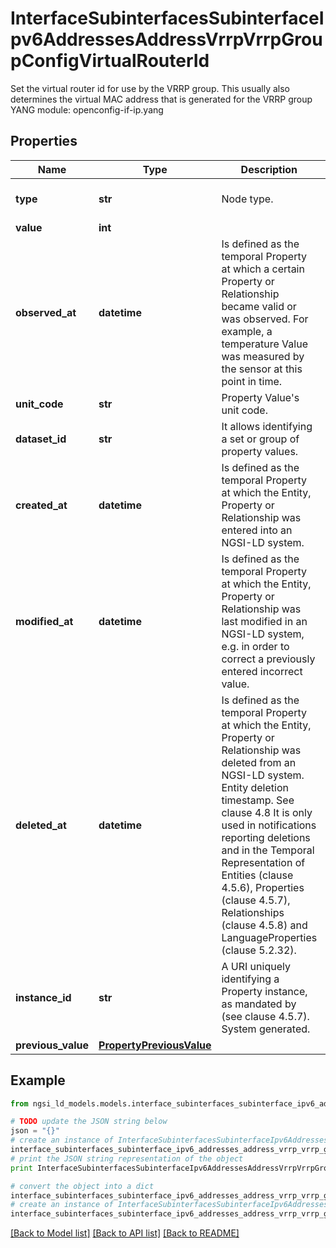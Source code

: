 # InterfaceSubinterfacesSubinterfaceIpv6AddressesAddressVrrpVrrpGroupConfigVirtualRouterId

Set the virtual router id for use by the VRRP group. This usually also determines the virtual MAC address that is generated for the VRRP group  YANG module: openconfig-if-ip.yang 

## Properties

Name | Type | Description | Notes
------------ | ------------- | ------------- | -------------
**type** | **str** | Node type.  | [optional] [default to 'Property']
**value** | **int** |  | 
**observed_at** | **datetime** | Is defined as the temporal Property at which a certain Property or Relationship became valid or was observed. For example, a temperature Value was measured by the sensor at this point in time.  | [optional] 
**unit_code** | **str** | Property Value&#39;s unit code.  | [optional] 
**dataset_id** | **str** | It allows identifying a set or group of property values.  | [optional] 
**created_at** | **datetime** | Is defined as the temporal Property at which the Entity, Property or Relationship was entered into an NGSI-LD system.  | [optional] [readonly] 
**modified_at** | **datetime** | Is defined as the temporal Property at which the Entity, Property or Relationship was last modified in an NGSI-LD system, e.g. in order to correct a previously entered incorrect value.  | [optional] [readonly] 
**deleted_at** | **datetime** | Is defined as the temporal Property at which the Entity, Property or Relationship was deleted from an NGSI-LD system.  Entity deletion timestamp. See clause 4.8 It is only used in notifications reporting deletions and in the Temporal Representation of Entities (clause 4.5.6), Properties (clause 4.5.7), Relationships (clause 4.5.8) and LanguageProperties (clause 5.2.32).  | [optional] [readonly] 
**instance_id** | **str** | A URI uniquely identifying a Property instance, as mandated by (see clause 4.5.7). System generated.  | [optional] [readonly] 
**previous_value** | [**PropertyPreviousValue**](PropertyPreviousValue.md) |  | [optional] 

## Example

```python
from ngsi_ld_models.models.interface_subinterfaces_subinterface_ipv6_addresses_address_vrrp_vrrp_group_config_virtual_router_id import InterfaceSubinterfacesSubinterfaceIpv6AddressesAddressVrrpVrrpGroupConfigVirtualRouterId

# TODO update the JSON string below
json = "{}"
# create an instance of InterfaceSubinterfacesSubinterfaceIpv6AddressesAddressVrrpVrrpGroupConfigVirtualRouterId from a JSON string
interface_subinterfaces_subinterface_ipv6_addresses_address_vrrp_vrrp_group_config_virtual_router_id_instance = InterfaceSubinterfacesSubinterfaceIpv6AddressesAddressVrrpVrrpGroupConfigVirtualRouterId.from_json(json)
# print the JSON string representation of the object
print InterfaceSubinterfacesSubinterfaceIpv6AddressesAddressVrrpVrrpGroupConfigVirtualRouterId.to_json()

# convert the object into a dict
interface_subinterfaces_subinterface_ipv6_addresses_address_vrrp_vrrp_group_config_virtual_router_id_dict = interface_subinterfaces_subinterface_ipv6_addresses_address_vrrp_vrrp_group_config_virtual_router_id_instance.to_dict()
# create an instance of InterfaceSubinterfacesSubinterfaceIpv6AddressesAddressVrrpVrrpGroupConfigVirtualRouterId from a dict
interface_subinterfaces_subinterface_ipv6_addresses_address_vrrp_vrrp_group_config_virtual_router_id_form_dict = interface_subinterfaces_subinterface_ipv6_addresses_address_vrrp_vrrp_group_config_virtual_router_id.from_dict(interface_subinterfaces_subinterface_ipv6_addresses_address_vrrp_vrrp_group_config_virtual_router_id_dict)
```
[[Back to Model list]](../README.md#documentation-for-models) [[Back to API list]](../README.md#documentation-for-api-endpoints) [[Back to README]](../README.md)


